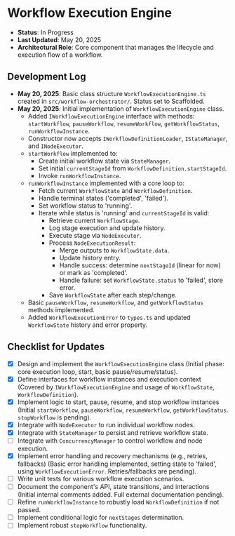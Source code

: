 # Workflow Execution Engine

- **Status**: In Progress
- **Last Updated**: May 20, 2025
- **Architectural Role**: Core component that manages the lifecycle and execution flow of a workflow.

## Development Log

- **May 20, 2025**: Basic class structure `WorkflowExecutionEngine.ts` created in `src/workflow-orchestrator/`. Status set to Scaffolded.
- **May 20, 2025**: Initial implementation of `WorkflowExecutionEngine` class.
    - Added `IWorkflowExecutionEngine` interface with methods: `startWorkflow`, `pauseWorkflow`, `resumeWorkflow`, `getWorkflowStatus`, `runWorkflowInstance`.
    - Constructor now accepts `IWorkflowDefinitionLoader`, `IStateManager`, and `INodeExecutor`.
    - `startWorkflow` implemented to:
        - Create initial workflow state via `StateManager`.
        - Set initial `currentStageId` from `WorkflowDefinition.startStageId`.
        - Invoke `runWorkflowInstance`.
    - `runWorkflowInstance` implemented with a core loop to:
        - Fetch current `WorkflowState` and `WorkflowDefinition`.
        - Handle terminal states ('completed', 'failed').
        - Set workflow status to 'running'.
        - Iterate while status is 'running' and `currentStageId` is valid:
            - Retrieve current `WorkflowStage`.
            - Log stage execution and update history.
            - Execute stage via `NodeExecutor`.
            - Process `NodeExecutionResult`:
                - Merge outputs to `WorkflowState.data`.
                - Update history entry.
                - Handle success: determine `nextStageId` (linear for now) or mark as 'completed'.
                - Handle failure: set `WorkflowState.status` to 'failed', store error.
            - Save `WorkflowState` after each step/change.
    - Basic `pauseWorkflow`, `resumeWorkflow`, and `getWorkflowStatus` methods implemented.
    - Added `WorkflowExecutionError` to `types.ts` and updated `WorkflowState` history and error property.

## Checklist for Updates

- [x] Design and implement the `WorkflowExecutionEngine` class (Initial phase: core execution loop, start, basic pause/resume/status).
- [x] Define interfaces for workflow instances and execution context (Covered by `IWorkflowExecutionEngine` and usage of `WorkflowState`, `WorkflowDefinition`).
- [x] Implement logic to start, pause, resume, and stop workflow instances (Initial `startWorkflow`, `pauseWorkflow`, `resumeWorkflow`, `getWorkflowStatus`. `stopWorkflow` is pending).
- [x] Integrate with `NodeExecutor` to run individual workflow nodes.
- [x] Integrate with `StateManager` to persist and retrieve workflow state.
- [ ] Integrate with `ConcurrencyManager` to control workflow and node execution.
- [x] Implement error handling and recovery mechanisms (e.g., retries, fallbacks) (Basic error handling implemented, setting state to 'failed', using `WorkflowExecutionError`. Retries/fallbacks are pending).
- [ ] Write unit tests for various workflow execution scenarios.
- [ ] Document the component's API, state transitions, and interactions (Initial internal comments added. Full external documentation pending).
- [ ] Refine `runWorkflowInstance` to robustly load `WorkflowDefinition` if not passed.
- [ ] Implement conditional logic for `nextStages` determination.
- [ ] Implement robust `stopWorkflow` functionality.